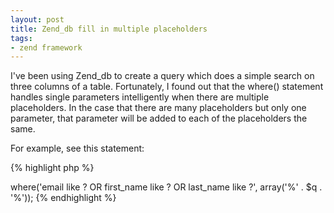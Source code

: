 ```yaml
---
layout: post
title: Zend_db fill in multiple placeholders
tags:
- zend framework
---
```


I've been using Zend_db to create a query which does a simple search on three columns of a table.  Fortunately, I found out that the where() statement handles single parameters intelligently when there are multiple placeholders.  In the case that there are many placeholders but only one parameter, that parameter will be added to each of the placeholders the same.

For example, see this statement:

{% highlight php %}
<?php
$select->where('email like ? OR first_name like ? OR last_name like ?', array('%' . $q . '%'));
{% endhighlight %}
    
